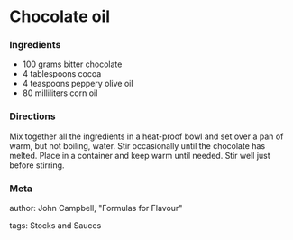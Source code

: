 # Chocolate oil

### Ingredients
 * 100 grams bitter chocolate
 * 4 tablespoons cocoa
 * 4 teaspoons peppery olive oil
 * 80 milliliters corn oil

### Directions

Mix together all the ingredients in a heat-proof bowl and set over a pan of warm, but not boiling, water. Stir occasionally until the chocolate has melted. Place in a container and keep warm until needed. Stir well just before stirring.

### Meta
author: John Campbell, "Formulas for Flavour"

tags: Stocks and Sauces

